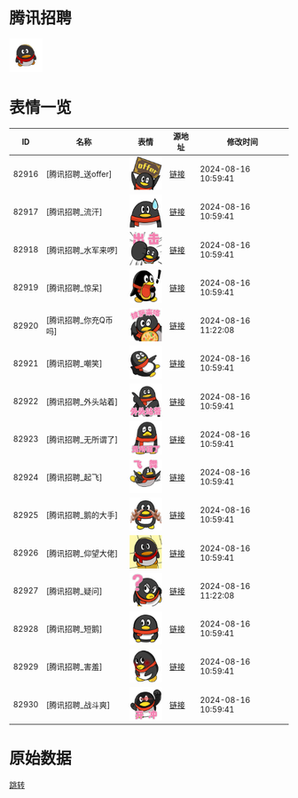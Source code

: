 # 腾讯招聘

<img src="./cover.png" height="60" alt="cover" />

# 表情一览

|ID|名称|表情|源地址|修改时间|
|----|----|----|----|----|
|82916|[腾讯招聘_送offer]|<img src="./pic/082916_%5B腾讯招聘_送offer%5D.png" height="60" alt="送offer"/>|[链接](https://i0.hdslb.com/bfs/garb/item/2c9df3b711ff3d1fc1ec5e3f0cb656c22542e647.png)|2024-08-16 10:59:41|
|82917|[腾讯招聘_流汗]|<img src="./pic/082917_%5B腾讯招聘_流汗%5D.png" height="60" alt="流汗"/>|[链接](https://i0.hdslb.com/bfs/garb/item/8ede8e57eb3eb335470104c49a26c7622c38ba88.png)|2024-08-16 10:59:41|
|82918|[腾讯招聘_水军来啰]|<img src="./pic/082918_%5B腾讯招聘_水军来啰%5D.png" height="60" alt="水军来啰"/>|[链接](https://i0.hdslb.com/bfs/garb/item/64fcc9c0b4805dfe3f6358201da5b97df6aef51f.png)|2024-08-16 10:59:41|
|82919|[腾讯招聘_惊呆]|<img src="./pic/082919_%5B腾讯招聘_惊呆%5D.png" height="60" alt="惊呆"/>|[链接](https://i0.hdslb.com/bfs/garb/item/843833e69c5e9b99280fab480d8a20ea13453619.png)|2024-08-16 10:59:41|
|82920|[腾讯招聘_你充Q币吗]|<img src="./pic/082920_%5B腾讯招聘_你充Q币吗%5D.png" height="60" alt="你充Q币吗"/>|[链接](https://i0.hdslb.com/bfs/garb/item/836998a37748090ac65f23ca2ea22b74429f49f5.png)|2024-08-16 11:22:08|
|82921|[腾讯招聘_嘲笑]|<img src="./pic/082921_%5B腾讯招聘_嘲笑%5D.png" height="60" alt="嘲笑"/>|[链接](https://i0.hdslb.com/bfs/garb/item/050291cc9deff5bd666d1e253d30493e37608284.png)|2024-08-16 10:59:41|
|82922|[腾讯招聘_外头站着]|<img src="./pic/082922_%5B腾讯招聘_外头站着%5D.png" height="60" alt="外头站着"/>|[链接](https://i0.hdslb.com/bfs/garb/item/765180d51e83a956ae02f8c0088d27393d6dfdee.png)|2024-08-16 10:59:41|
|82923|[腾讯招聘_无所谓了]|<img src="./pic/082923_%5B腾讯招聘_无所谓了%5D.png" height="60" alt="无所谓了"/>|[链接](https://i0.hdslb.com/bfs/garb/item/c196b09359f9ede41c8ca3d255e2fb1dd77a0593.png)|2024-08-16 10:59:41|
|82924|[腾讯招聘_起飞]|<img src="./pic/082924_%5B腾讯招聘_起飞%5D.png" height="60" alt="起飞"/>|[链接](https://i0.hdslb.com/bfs/garb/item/d9d941afc09e0b36529b88a924c9dcf66bf3cbee.png)|2024-08-16 10:59:41|
|82925|[腾讯招聘_鹅的大手]|<img src="./pic/082925_%5B腾讯招聘_鹅的大手%5D.png" height="60" alt="鹅的大手"/>|[链接](https://i0.hdslb.com/bfs/garb/item/828bf227aae53f62a923647e29b3d32f9d2b9afb.png)|2024-08-16 10:59:41|
|82926|[腾讯招聘_仰望大佬]|<img src="./pic/082926_%5B腾讯招聘_仰望大佬%5D.png" height="60" alt="仰望大佬"/>|[链接](https://i0.hdslb.com/bfs/garb/item/dce31c5d95b632f6a0bd0d4e5159bdc532fb31b4.png)|2024-08-16 10:59:41|
|82927|[腾讯招聘_疑问]|<img src="./pic/082927_%5B腾讯招聘_疑问%5D.png" height="60" alt="疑问"/>|[链接](https://i0.hdslb.com/bfs/garb/item/8723b9d77f88d90c7b2f2eae30200bbeba6bb05c.png)|2024-08-16 11:22:08|
|82928|[腾讯招聘_短鹅]|<img src="./pic/082928_%5B腾讯招聘_短鹅%5D.png" height="60" alt="短鹅"/>|[链接](https://i0.hdslb.com/bfs/garb/item/2274f6573efa24a72c257c3a6c45f02290629ad7.png)|2024-08-16 10:59:41|
|82929|[腾讯招聘_害羞]|<img src="./pic/082929_%5B腾讯招聘_害羞%5D.png" height="60" alt="害羞"/>|[链接](https://i0.hdslb.com/bfs/garb/item/585f29ea4661e160e1885eda623e2e50388e2ba4.png)|2024-08-16 10:59:41|
|82930|[腾讯招聘_战斗爽]|<img src="./pic/082930_%5B腾讯招聘_战斗爽%5D.png" height="60" alt="战斗爽"/>|[链接](https://i0.hdslb.com/bfs/garb/item/5788d64f46e4fe62f88294bba249a21bc495601e.png)|2024-08-16 10:59:41|

# 原始数据

[跳转](./raw.json)

